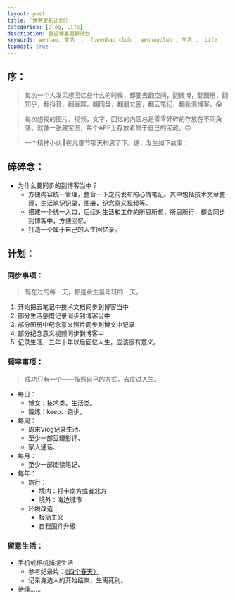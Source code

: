```yaml
---
layout: post
title: 🤞博客更新计划🤞
categories: [Blog, Life]
description: 重启博客更新计划
keywords: wenhao, 文浩  ,  fuwenhao.club , wenhaoclub , 生活 ,  Life
topmost: true
---
```


## 序：
> 每次一个人发呆想回忆些什么的时候，都要去翻空间，翻微博，翻图册，翻知乎，翻抖音，翻豆瓣，翻网盘，翻朋友圈，翻云笔记，翻新浪博客。😱

> 每次想找的图片，视频，文字，回忆的内容总是零零碎碎的存放在不同角落。就像一张藏宝图，每个APP上存放着属于自己的宝藏。🙃

> 一个精神小伙🤔在儿童节那天构思了下。遂，发生如下故事：

## 碎碎念：

- 为什么要同步的到博客当中？
	- 方便内容统一管理，整合一下之前发布的心情笔记。其中包括技术文章整理，生活笔记记录，图册，纪念意义视频等。
	- 搭建一个统一入口，后续对生活和工作的所思所想，所思所行，都会同步到博客中，方便回忆。
	- 打造一个属于自己的人生回忆录。

## 计划：
### 同步事项：

> 现在过的每一天，都是余生最年轻的一天。

1. 开始把云笔记中技术文档同步到博客当中
2. 部分生活感慨记录同步到博客当中
3. 部分图册中纪念意义照片同步到博文中记录 
4. 部分纪念意义视频同步到博客中
5. 记录生活，五年十年以后回忆人生，应该很有意义。



### 频率事项：

> 成功只有一个——按照自己的方式，去度过人生。

- 每日：
	- 博文：技术类、生活类。
	- 锻炼：keep、跑步。
- 每周：
	- 周末Vlog记录生活、
	- 至少一部豆瓣影评、
	- 家人通话、
- 每月：
	- 至少一部阅读笔记、
- 每年：
	- 旅行：
		- 境内：打卡南方或者北方
		- 境外：海边城市
	- 环境改造：
		- 极简主义
		- 自我固件升级

### 留意生活：
- 手机或相机捕捉生活
	- 参考纪录片：<a href="https://movie.douban.com/subject/27191492" target="_blank">《四个春天》</a>
	- 记录身边人的开始结束，生离死别。
- 待续……